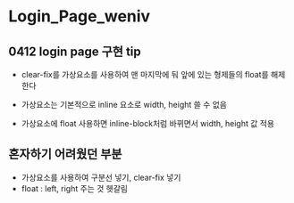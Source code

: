 # Login_Page_weniv

## 0412 login page 구현 tip
- clear-fix를 가상요소를 사용하여 맨 마지막에 둬
앞에 있는 형제들의 float를 해제한다 

- 가상요소는 기본적으로 inline 요소로 width, height 쓸 수 없음 
- 가상요소에 float 사용하면 inline-block처럼 바뀌면서 width, height 값 적용

## 혼자하기 어려웠던 부분
- 가상요소를 사용하여 구분선 넣기, clear-fix 넣기
- float : left, right 주는 것 헷갈림 
